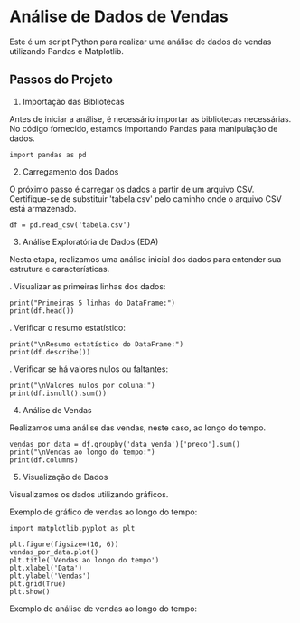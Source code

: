 # Análise de Dados de Vendas

Este é um script Python para realizar uma análise de dados de vendas utilizando Pandas e Matplotlib.

## Passos do Projeto

1. Importação das Bibliotecas

Antes de iniciar a análise, é necessário importar as bibliotecas necessárias. No código fornecido, estamos importando Pandas para manipulação de dados.
````
import pandas as pd
````

2. Carregamento dos Dados

O próximo passo é carregar os dados a partir de um arquivo CSV. Certifique-se de substituir 'tabela.csv' pelo caminho onde o arquivo CSV está armazenado.
````
df = pd.read_csv('tabela.csv')
````

3. Análise Exploratória de Dados (EDA)

Nesta etapa, realizamos uma análise inicial dos dados para entender sua estrutura e características.

. Visualizar as primeiras linhas dos dados:
````
print("Primeiras 5 linhas do DataFrame:")
print(df.head())
````
. Verificar o resumo estatístico:
````
print("\nResumo estatístico do DataFrame:")
print(df.describe())
````
. Verificar se há valores nulos ou faltantes:
````
print("\nValores nulos por coluna:")
print(df.isnull().sum())
````

4.  Análise de Vendas

Realizamos uma análise das vendas, neste caso, ao longo do tempo.
````
vendas_por_data = df.groupby('data_venda')['preco'].sum()
print("\nVendas ao longo do tempo:")
print(df.columns)
````

5. Visualização de Dados

Visualizamos os dados utilizando gráficos.

Exemplo de gráfico de vendas ao longo do tempo:
````
import matplotlib.pyplot as plt

plt.figure(figsize=(10, 6))
vendas_por_data.plot()
plt.title('Vendas ao longo do tempo')
plt.xlabel('Data')
plt.ylabel('Vendas')
plt.grid(True)
plt.show()
````


Exemplo de análise de vendas ao longo do tempo:
